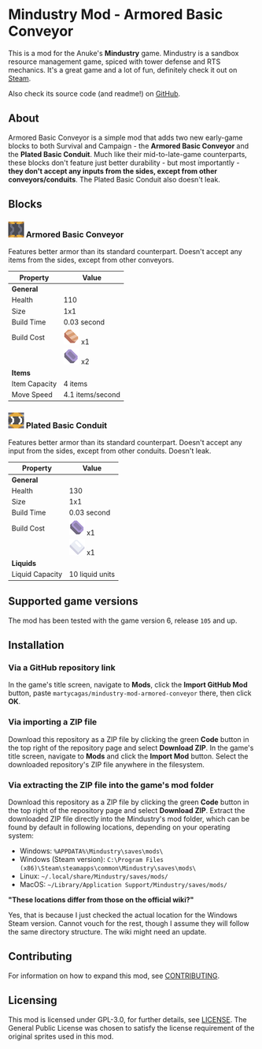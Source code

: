 # Mindustry Mod - Armored Basic Conveyor

This is a mod for the Anuke's **Mindustry** game. Mindustry is a sandbox resource management game, spiced with tower defense and RTS mechanics. It's a great game and a lot of fun, definitely check it out on [Steam](https://store.steampowered.com/app/1127400/Mindustry/).

Also check its source code (and readme!) on [GitHub](https://github.com/Anuken/Mindustry).

## About

Armored Basic Conveyor is a simple mod that adds two new early-game blocks to both Survival and Campaign - the **Armored Basic Conveyor** and the **Plated Basic Conduit**. Much like their mid-to-late-game counterparts, these blocks don't feature just better durability - but most importantly - **they don't accept any inputs from the sides, except from other conveyors/conduits**. The Plated Basic Conduit also doesn't leak.

## Blocks

### ![Armored Basic Conveyor](docs/img/block-armored-basic-conveyor.png) **Armored Basic Conveyor**

Features better armor than its standard counterpart. Doesn't accept any items from the sides, except from other conveyors.

| Property      | Value                                  |
| ------------- | -------------------------------------- |
| **General**   |                                        |
| Health        | 110                                    |
| Size          | 1x1                                    |
| Build Time    | 0.03 second                            |
| Build Cost    | ![copper](docs/img/item-copper.png) x1 |
|               | ![lead](docs/img/item-lead.png) x2     |
| **Items**     |                                        |
| Item Capacity | 4 items                                |
| Move Speed    | 4.1 items/second                       |

### ![Plated Basic Conduit](docs/img/block-plated-basic-conduit.png) **Plated Basic Conduit**

Features better armor than its standard counterpart. Doesn't accept any input from the sides, except from other conduits. Doesn't leak.

| Property        | Value                                        |
| --------------- | -------------------------------------------- |
| **General**     |                                              |
| Health          | 130                                          |
| Size            | 1x1                                          |
| Build Time      | 0.03 second                                  |
| Build Cost      | ![lead](docs/img/item-lead.png) x1           |
|                 | ![metaglass](docs/img/item-metaglass.png) x1 |
| **Liquids**     |                                              |
| Liquid Capacity | 10 liquid units                              |

## Supported game versions

The mod has been tested with the game version 6, release `105` and up.

## Installation

### Via a GitHub repository link

In the game's title screen, navigate to **Mods**, click the **Import GitHub Mod** button, paste `martycagas/mindustry-mod-armored-conveyor` there, then click **OK**.

### Via importing a ZIP file

Download this repository as a ZIP file by clicking the green **Code** button in the top right of the repository page and select **Download ZIP**. In the game's title screen, navigate to **Mods** and click the **Import Mod** button. Select the downloaded repository's ZIP file anywhere in the filesystem.

### Via extracting the ZIP file into the game's mod folder

Download this repository as a ZIP file by clicking the green **Code** button in the top right of the repository page and select **Download ZIP**. Extract the downloaded ZIP file directly into the Mindustry's mod folder, which can be found by default in following locations, depending on your operating system:

- Windows: `%APPDATA%\Mindustry\saves\mods\`
- Windows (Steam version): `C:\Program Files (x86)\Steam\steamapps\common\Mindustry\saves\mods\`
- Linux: `~/.local/share/Mindustry/saves/mods/`
- MacOS: `~/Library/Application Support/Mindustry/saves/mods/`

**"These locations differ from those on the official wiki?"**

Yes, that is because I just checked the actual location for the Windows Steam version. Cannot vouch for the rest, though I assume they will follow the same directory structure. The wiki might need an update.

## Contributing

For information on how to expand this mod, see [CONTRIBUTING](CONTRIBUTING.md).

## Licensing

This mod is licensed under GPL-3.0, for further details, see [LICENSE](LICENSE). The General Public License was chosen to satisfy the license requirement of the original sprites used in this mod.
